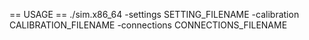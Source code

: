 == USAGE ==
./sim.x86_64 -settings SETTING_FILENAME -calibration CALIBRATION_FILENAME -connections CONNECTIONS_FILENAME
